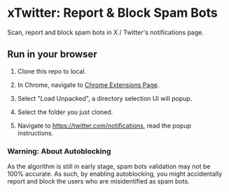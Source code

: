 # xTwitter: Report & Block Spam Bots

Scan, report and block spam bots in X / Twitter's notifications page.

## Run in your browser

1. Clone this repo to local.

2. In Chrome, navigate to [Chrome Extensions Page](chrome://extensions/).

3. Select "Load Unpacked", a directory selection UI will popup.

4. Select the folder you just cloned.

5. Navigate to https://twitter.com/notifications, read the popup instructions.

### Warning: About Autoblocking

As the algorithm is still in early stage, spam bots validation may not be 100% accurate. As such, by enabling autoblocking, you might accidentally report and block the users who are misidentified as spam bots.